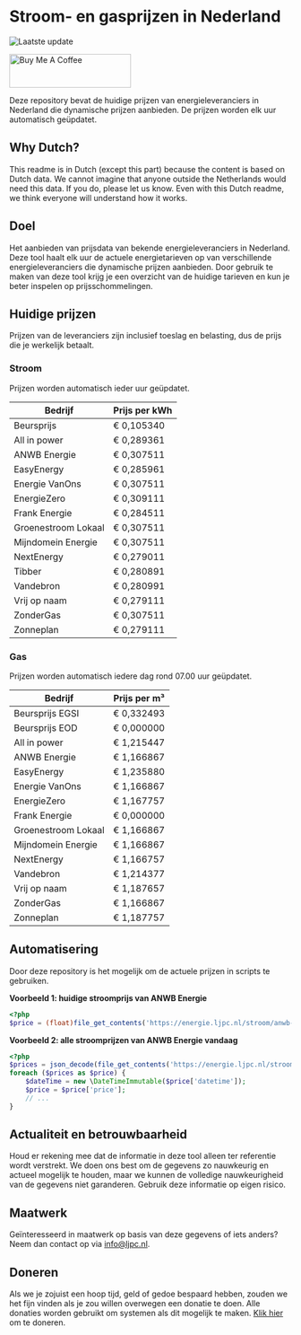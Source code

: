 # Stroom- en gasprijzen in Nederland

![Laatste update](https://img.shields.io/badge/laatste%20update-2024--06--29%2004%3A00%20CET-brightgreen)

<a href="https://www.buymeacoffee.com/Lars-" target="_blank"><img src="https://cdn.buymeacoffee.com/buttons/v2/default-orange.png" alt="Buy Me A Coffee" height="60" style="height: 60px !important;width: 217px !important;" ></a>

Deze repository bevat de huidige prijzen van energieleveranciers in Nederland die dynamische prijzen aanbieden. De prijzen worden elk uur automatisch geüpdatet.

## Why Dutch?

This readme is in Dutch (except this part) because the content is based on Dutch data. We cannot imagine that anyone outside the Netherlands would need this data. If you do, please let us know. Even with this Dutch readme, we think
everyone will understand how it works.

## Doel

Het aanbieden van prijsdata van bekende energieleveranciers in Nederland. Deze tool haalt elk uur de actuele energietarieven op van verschillende energieleveranciers die dynamische prijzen aanbieden. Door gebruik te maken van deze tool
krijg je een overzicht van de huidige tarieven en kun je beter inspelen op prijsschommelingen.

## Huidige prijzen

Prijzen van de leveranciers zijn inclusief toeslag en belasting, dus de prijs die je werkelijk betaalt.

### Stroom

Prijzen worden automatisch ieder uur geüpdatet.

 Bedrijf | Prijs per kWh 
---------|---------------
Beursprijs | € 0,105340
All in power | € 0,289361
ANWB Energie | € 0,307511
EasyEnergy | € 0,285961
Energie VanOns | € 0,307511
EnergieZero | € 0,309111
Frank Energie | € 0,284511
Groenestroom Lokaal | € 0,307511
Mijndomein Energie | € 0,307511
NextEnergy | € 0,279011
Tibber | € 0,280891
Vandebron | € 0,280991
Vrij op naam | € 0,279111
ZonderGas | € 0,307511
Zonneplan | € 0,279111


### Gas

Prijzen worden automatisch iedere dag rond 07.00 uur geüpdatet.

 Bedrijf | Prijs per m³ 
---------|--------------
Beursprijs EGSI | € 0,332493
Beursprijs EOD | € 0,000000
All in power | € 1,215447
ANWB Energie | € 1,166867
EasyEnergy | € 1,235880
Energie VanOns | € 1,166867
EnergieZero | € 1,167757
Frank Energie | € 0,000000
Groenestroom Lokaal | € 1,166867
Mijndomein Energie | € 1,166867
NextEnergy | € 1,166757
Vandebron | € 1,214377
Vrij op naam | € 1,187657
ZonderGas | € 1,166867
Zonneplan | € 1,187757


## Automatisering

Door deze repository is het mogelijk om de actuele prijzen in scripts te gebruiken.

**Voorbeeld 1: huidige stroomprijs van ANWB Energie**

```php
<?php
$price = (float)file_get_contents('https://energie.ljpc.nl/stroom/anwb-energie-nu.txt');

```

**Voorbeeld 2: alle stroomprijzen van ANWB Energie vandaag**

```php
<?php
$prices = json_decode(file_get_contents('https://energie.ljpc.nl/stroom/all-in-power-vandaag.json'),true);
foreach ($prices as $price) {
    $dateTime = new \DateTimeImmutable($price['datetime']);
    $price = $price['price'];
    // ...
}
```

## Actualiteit en betrouwbaarheid

Houd er rekening mee dat de informatie in deze tool alleen ter referentie wordt verstrekt. We doen ons best om de gegevens zo nauwkeurig en actueel mogelijk te houden, maar we kunnen de volledige nauwkeurigheid van de gegevens niet
garanderen. Gebruik deze informatie op eigen risico.

## Maatwerk

Geïnteresseerd in maatwerk op basis van deze gegevens of iets anders? Neem dan contact op
via [info@ljpc.nl](mailto:info@ljpc.nl?subject=Energie%20prijzen).

## Doneren

Als we je zojuist een hoop tijd, geld of gedoe bespaard hebben, zouden we het fijn vinden als je zou willen overwegen een
donatie te doen. Alle donaties worden gebruikt om systemen als dit mogelijk te
maken. [Klik hier](https://www.buymeacoffee.com/Lars-) om te doneren.
